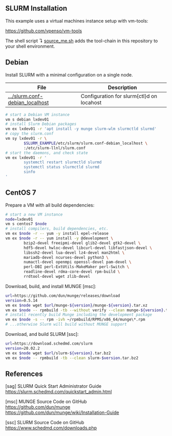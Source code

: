 ## SLURM Installation

This example uses a virtual machines instance setup with vm-tools:

https://github.com/vpenso/vm-tools

The shell script ↴ [source_me.sh][0] adds the tool-chain in this repository to 
your shell environment.

## Debian

Install SLURM with a minimal configuration on a single node.

File                                 | Description
-------------------------------------|----------------------------------
[.../slurm.conf-debian_localhost][1] | Configuration for slurm{ctl}d on locahost 

```bash
# start a Debian VM instance
vm s debian lxdev01
# install Slurm Debian packages
vm ex lxdev01 -r 'apt install -y munge slurm-wlm slurmctld slurmd'
# copy the slurm.conf
vm sy lxdev01 -r \
        $SLURM_EXAMPLE/etc/slurm/slurm.conf-debian_localhost \
        :/etc/slurm-llnl/slurm.conf
# start the daemons, and check state
vm ex lxdev01 -r '
        systemctl restart slurmctld slurmd
        systemctl status slurmctld slurmd
        sinfo
'
```

## CentOS 7

Prepare a VM with all build dependencies:

```bash
# start a new VM instance
node=lxdev01
vm s centos7 $node
# install compilers, build dependencies, etc.
vm ex $node -r -- yum -y install epel-release
vm ex $node -r -- yum install -y @development \
        bzip2-devel freeipmi-devel glib2-devel gtk2-devel \
        hdf5-devel hwloc-devel libcurl-devel libfastjson-devel \
        libssh2-devel lua-devel lz4-devel man2html \
        mariadb-devel ncurses-devel python3 \
        numactl-devel openmpi openssl-devel pam-devel \
        perl-DBI perl-ExtUtils-MakeMaker perl-Switch \
        readline-devel rdma-core-devel rpm-build \
        rrdtool-devel wget zlib-devel
```

Download, build, and install MUNGE [msc]:

```bash
url=https://github.com/dun/munge/releases/download
version=0.5.14
vm ex $node wget $url/munge-${version}/munge-${version}.tar.xz
vm ex $node -- rpmbuild -tb --without verify --clean munge-${version}.tar.xz
# install recently build Munge including the development package
vm ex $node -s -- rpm -ivh ~/rpmbuild/RPMS/x86_64/munge\*.rpm
# ...otherwise Slurm will build without MUNGE support
```

Download, and build SLURM [ssc]:

```bash
url=https://download.schedmd.com/slurm
version=20.02.2
vm ex $node wget $url/slurm-${version}.tar.bz2
vm ex $node -- rpmbuild -tb --clean slurm-$version.tar.bz2
```

## References

[sag] SLURM Quick Start Administrator Guide  
<https://slurm.schedmd.com/quickstart_admin.html>

[msc] MUNGE Source Code on GitHub  
<https://github.com/dun/munge>  
<https://github.com/dun/munge/wiki/Installation-Guide>

[ssc] SLURM Source Code on GitHub  
<https://www.schedmd.com/downloads.php>

[0]: source_me.sh
[1]: etc/slurm/slurm.conf-debian_localhost
[2]: docs/slurm_daemons.md
